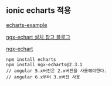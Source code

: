 ## ionic echarts 적용

[echarts-example](https://ecomfe.github.io/echarts-examples/public/index.html)

[ngx-echart 설치 참고 블로그](https://golb.hplar.ch/2017/02/Integrate-ECharts-into-an-Ionic-2-app.html)

[ngx-echart](https://xieziyu.github.io/ngx-echarts/#/home)

```
npm install echarts
npm install ngx-echarts@2.3.1
// angular 5.x버전은 2.x버전을 사용해야한다.
// angular 6.x부터 3.x버전 사용
```
